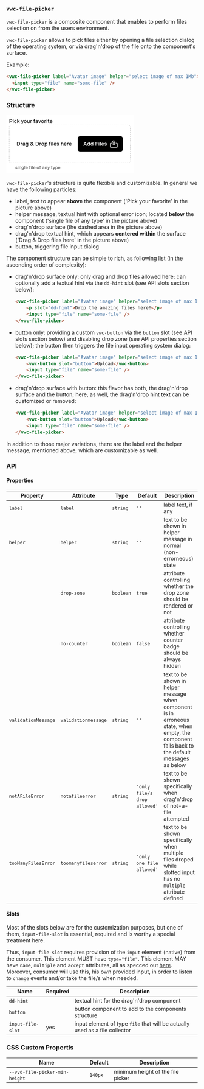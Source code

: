 ### `vwc-file-picker`

`vwc-file-picker` is a composite component that enables to perform files selection on from the users environment.

`vwc-file-picker` allows to pick files either by opening a file selection dialog of the operating system, or via drag'n'drop of the file onto the component's surface.

Example:
```html
<vwc-file-picker label="Avatar image" helper="select image of max 1Mb">
  <input type="file" name="some-file" />
</vwc-file-picker>
```

### Structure

![Structure - full example](assets/structure-full.png)

`vwc-file-picker`'s structure is quite flexible and customizable.
In general we have the following particles:
- label, text to appear __above__ the component ('Pick your favorite' in the picture above)
- helper message, textual hint with optional error icon; located __below__ the component ('single file of any type' in the picture above)
- drag'n'drop surface (the dashed area in the picture above)
- drag'n'drop textual hint, which appears __centered within__ the surface ('Drag & Drop files here' in the picture above)
- button, triggering file input dialog 

The component structure can be simple to rich, as following list (in the ascending order of complexity):
- drag'n'drop surface only: only drag and drop files allowed here; can optionally add a textual hint via the `dd-hint` slot (see API slots section below):
	```html
	<vwc-file-picker label="Avatar image" helper="select image of max 1Mb">
		<p slot="dd-hint">Drop the amazing files here!</p>
		<input type="file" name="some-file" />
	</vwc-file-picker>
	```
- button only: providing a custom `vwc-button` via the `button` slot (see API slots section below) and disabling drop zone (see API properties section below); the button then triggers the file input operating system dialog:
	```html
	<vwc-file-picker label="Avatar image" helper="select image of max 1Mb" drop-zone="false">
		<vwc-button slot="button">Upload</vwc-button>
		<input type="file" name="some-file" />
	</vwc-file-picker>
	```
- drag'n'drop surface with button: this flavor has both, the drag'n'drop surface and the button; here, as well, the drag'n'drop hint text can be customized or removed:
	```html
	<vwc-file-picker label="Avatar image" helper="select image of max 1Mb">
		<vwc-button slot="button">Upload</vwc-button>
		<input type="file" name="some-file" />
	</vwc-file-picker>
	```

In addition to those major variations, there are the label and the helper message, mentioned above, which are customizable as well.

### API

#### Properties

| Property            | Attribute           | Type      | Default                      | Description                                                                                                                                    |
| ------------------- | ------------------- | --------- | ---------------------------- | ---------------------------------------------------------------------------------------------------------------------------------------------- |
| `label`             | `label`             | `string`  | `''`                         | label text, if any                                                                                                                             |
| `helper`            | `helper`            | `string`  | `''`                         | text to be shown in helper message in normal (non-errorneous) state                                                                            |
|                     | `drop-zone`         | `boolean` | `true`                       | attribute controlling whether the drop zone should be rendered or not                                                                          |
|                     | `no-counter`        | `boolean` | `false`                      | attribute controlling whether counter badge should be always hidden                                                                            |
| `validationMessage` | `validationmessage` | `string`  | `''`                         | text to be shown in helper message when component is in erroneous state, when empty, the component falls back to the default messages as below |
| `notAFileError`     | `notafileerror`     | `string`  | `'only file/s drop allowed'` | text to be shown specifically when drag'n'drop of not-a-file attempted                                                                         |
| `tooManyFilesError` | `toomanyfileserror` | `string`  | `'only one file allowed'`    | text to be shown specifically when multiple files droped while slotted input has no `multiple` attribute defined                               |

#### Slots

Most of the slots below are for the customization purposes, but one of them, `input-file-slot` is essential, required and is worthy a special treatment here.

Thus, `input-file-slot` requires provision of the `input` element (native) from the consumer.
This element MUST have `type="file"`.
This element MAY have `name`, `multiple` and `accept` attributes, all as specced out [here](https://developer.mozilla.org/en-US/docs/Web/HTML/Element/input/file).
Moreover, consumer will use this, his own provided input, in order to listen to `change` events and/or take the file/s when needed.

| Name              | Required | Description                                                                 |
| ----------------- | -------- | --------------------------------------------------------------------------- |
| `dd-hint`         |          | textual hint for the drag'n'drop component                                  |
| `button`          |          | button component to add to the components structure                         |
| `input-file-slot` | yes      | input element of type `file` that will be actually used as a file collector |

### CSS Custom Propertis

| Name                           | Default | Description                       |
| ------------------------------ | ------- | --------------------------------- |
| `--vvd-file-picker-min-height` | `140px` | minimum height of the file picker |
